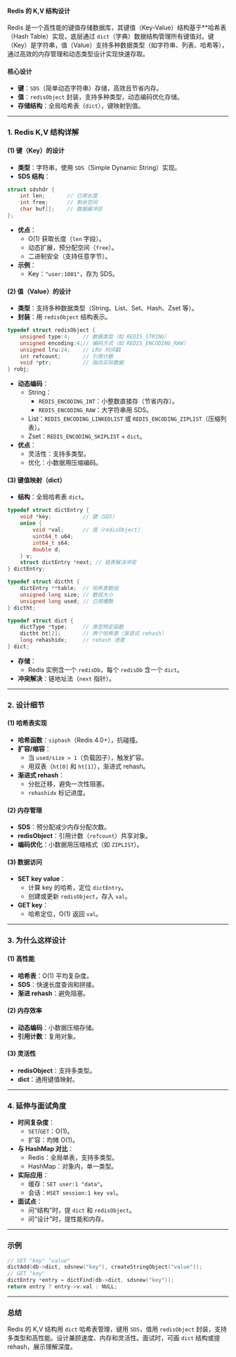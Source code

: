 
#### Redis 的 K,V 结构设计
Redis 是一个高性能的键值存储数据库，其键值（Key-Value）结构基于**哈希表（Hash Table）实现，底层通过 `dict`（字典）数据结构管理所有键值对。键（Key）是字符串，值（Value）支持多种数据类型（如字符串、列表、哈希等），通过高效的内存管理和动态类型设计实现快速存取。

#### 核心设计
- **键**：`SDS`（简单动态字符串）存储，高效且节省内存。
- **值**：`redisObject` 封装，支持多种类型，动态编码优化存储。
- **存储结构**：全局哈希表（`dict`），键映射到值。

---

### 1. Redis K,V 结构详解
#### (1) 键（Key）的设计
- **类型**：字符串，使用 `SDS`（Simple Dynamic String）实现。
- **SDS 结构**：
```c
struct sdshdr {
    int len;       // 已用长度
    int free;      // 剩余空间
    char buf[];    // 数据缓冲区
};
```
- **优点**：
  - O(1) 获取长度（`len` 字段）。
  - 动态扩展，预分配空间（`free`）。
  - 二进制安全（支持任意字节）。
- **示例**：
  - Key：`"user:1001"`，存为 SDS。

#### (2) 值（Value）的设计
- **类型**：支持多种数据类型（String、List、Set、Hash、Zset 等）。
- **封装**：用 `redisObject` 结构表示。
```c
typedef struct redisObject {
    unsigned type:4;    // 数据类型（如 REDIS_STRING）
    unsigned encoding:4;// 编码方式（如 REDIS_ENCODING_RAW）
    unsigned lru:24;    // LRU 时间戳
    int refcount;       // 引用计数
    void *ptr;          // 指向实际数据
} robj;
```
- **动态编码**：
  - String：
    - `REDIS_ENCODING_INT`：小整数直接存（节省内存）。
    - `REDIS_ENCODING_RAW`：大字符串用 SDS。
  - List：`REDIS_ENCODING_LINKEDLIST` 或 `REDIS_ENCODING_ZIPLIST`（压缩列表）。
  - Zset：`REDIS_ENCODING_SKIPLIST` + `dict`。
- **优点**：
  - 灵活性：支持多类型。
  - 优化：小数据用压缩编码。

#### (3) 键值映射（dict）
- **结构**：全局哈希表 `dict`。
```c
typedef struct dictEntry {
    void *key;          // 键（SDS）
    union {
        void *val;      // 值（redisObject）
        uint64_t u64;
        int64_t s64;
        double d;
    } v;
    struct dictEntry *next; // 链表解决冲突
} dictEntry;

typedef struct dictht {
    dictEntry **table;  // 哈希表数组
    unsigned long size; // 数组大小
    unsigned long used; // 已用槽数
} dictht;

typedef struct dict {
    dictType *type;     // 类型特定函数
    dictht ht[2];       // 两个哈希表（渐进式 rehash）
    long rehashidx;     // rehash 进度
} dict;
```
- **存储**：
  - Redis 实例含一个 `redisDb`，每个 `redisDb` 含一个 `dict`。
- **冲突解决**：链地址法（`next` 指针）。

---

### 2. 设计细节
#### (1) 哈希表实现
- **哈希函数**：`siphash`（Redis 4.0+），抗碰撞。
- **扩容/缩容**：
  - 当 `used/size > 1`（负载因子），触发扩容。
  - 用双表（`ht[0]` 和 `ht[1]`），渐进式 rehash。
- **渐进式 rehash**：
  - 分批迁移，避免一次性阻塞。
  - `rehashidx` 标记进度。

#### (2) 内存管理
- **SDS**：预分配减少内存分配次数。
- **redisObject**：引用计数（`refcount`）共享对象。
- **编码优化**：小数据用压缩格式（如 `ZIPLIST`）。

#### (3) 数据访问
- **SET key value**：
  - 计算 key 的哈希，定位 `dictEntry`。
  - 创建或更新 `redisObject`，存入 `val`。
- **GET key**：
  - 哈希定位，O(1) 返回 `val`。

---

### 3. 为什么这样设计
#### (1) 高性能
- **哈希表**：O(1) 平均复杂度。
- **SDS**：快速长度查询和拼接。
- **渐进 rehash**：避免阻塞。

#### (2) 内存效率
- **动态编码**：小数据压缩存储。
- **引用计数**：复用对象。

#### (3) 灵活性
- **redisObject**：支持多类型。
- **dict**：通用键值映射。

---

### 4. 延伸与面试角度
- **时间复杂度**：
  - `SET`/`GET`：O(1)。
  - 扩容：均摊 O(1)。
- **与 HashMap 对比**：
  - Redis：全局单表，支持多类型。
  - HashMap：对象内，单一类型。
- **实际应用**：
  - 缓存：`SET user:1 "data"`。
  - 会话：`HSET session:1 key val`。
- **面试点**：
  - 问“结构”时，提 `dict` 和 `redisObject`。
  - 问“设计”时，提性能和内存。

---

### 示例
```c
// SET "key" "value"
dictAdd(db->dict, sdsnew("key"), createStringObject("value"));
// GET "key"
dictEntry *entry = dictFind(db->dict, sdsnew("key"));
return entry ? entry->v.val : NULL;
```

---

### 总结
Redis 的 K,V 结构用 `dict` 哈希表管理，键用 `SDS`，值用 `redisObject` 封装，支持多类型和高性能。设计兼顾速度、内存和灵活性。面试时，可画 `dict` 结构或提 rehash，展示理解深度。